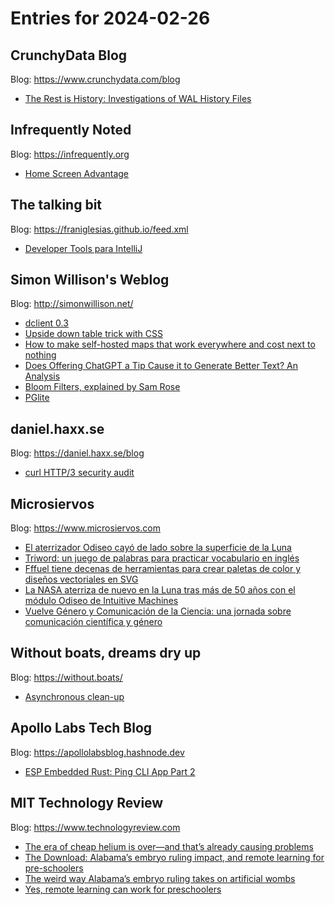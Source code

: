 # Entries for 2024-02-26
## CrunchyData Blog 
Blog: https://www.crunchydata.com/blog 

- [ The Rest is History: Investigations of WAL History Files ](https://www.crunchydata.com/blog/the-rest-is-history-investigations-of-wal-history-files)
## Infrequently Noted 
Blog: https://infrequently.org 

- [Home Screen Advantage](https://infrequently.org/2024/02/home-screen-advantage/)
## The talking bit 
Blog: https://franiglesias.github.io/feed.xml 

- [Developer Tools para IntelliJ](https://franiglesias.github.io/Developer-Tools-para-IntelliJ/)
## Simon Willison's Weblog 
Blog: http://simonwillison.net/ 

- [dclient 0.3](https://simonwillison.net/2024/Feb/25/dclient/#atom-everything)
- [Upside down table trick with CSS](https://simonwillison.net/2024/Feb/24/upside-down-table-trick-with-css/#atom-everything)
- [How to make self-hosted maps that work everywhere and cost next to nothing](https://simonwillison.net/2024/Feb/24/self-hosted-maps/#atom-everything)
- [Does Offering ChatGPT a Tip Cause it to Generate Better Text? An Analysis](https://simonwillison.net/2024/Feb/23/chatgpt-tips-analysis/#atom-everything)
- [Bloom Filters, explained by Sam Rose](https://simonwillison.net/2024/Feb/23/bloom-filters-explained-by-sam-rose/#atom-everything)
- [PGlite](https://simonwillison.net/2024/Feb/23/pglite/#atom-everything)
## daniel.haxx.se 
Blog: https://daniel.haxx.se/blog 

- [curl HTTP/3 security audit](https://daniel.haxx.se/blog/2024/02/23/curl-http-3-security-audit/)
## Microsiervos 
Blog: https://www.microsiervos.com 

- [El aterrizador Odiseo cayó de lado sobre la superficie de la Luna](https://www.microsiervos.com/archivo/espacio/odiseo-de-lado-superficie-de-luna.html)
- [Triword: un juego de palabras para practicar vocabulario en inglés](https://www.microsiervos.com/archivo/juegos-y-diversion/triword-juego-palabras-vocabulario-ingles.html)
- [Fffuel tiene decenas de herramientas para crear paletas de color y diseños vectoriales en SVG](https://www.microsiervos.com/archivo/arte-y-diseno/fffuel-herramientas-paletas-color-disenos-vectoriales-svg.html)
- [La NASA aterriza de nuevo en la Luna tras más de 50 años con el módulo Odiseo de Intuitive Machines](https://www.microsiervos.com/archivo/espacio/listo-intento-aterrizaje-luna-odiseo-intuitive-machines.html)
- [Vuelve Género y Comunicación de la Ciencia: una jornada sobre comunicación científica y género](https://www.microsiervos.com/archivo/ciencia/genero-comunicacion-ciencia-2024.html)
## Without boats, dreams dry up 
Blog: https://without.boats/ 

- [Asynchronous clean-up](https://without.boats/blog/asynchronous-clean-up/)
## Apollo Labs Tech Blog 
Blog: https://apollolabsblog.hashnode.dev 

- [ESP Embedded Rust: Ping CLI App Part 2](https://apollolabsblog.hashnode.dev/esp-embedded-rust-ping-cli-app-part-2)
## MIT Technology Review 
Blog: https://www.technologyreview.com 

- [The era of cheap helium is over—and that’s already causing problems](https://www.technologyreview.com/2024/02/25/1088930/global-helium-market-semiconductors/)
- [The Download: Alabama’s embryo ruling impact, and remote learning for pre-schoolers](https://www.technologyreview.com/2024/02/23/1088870/the-download-alabamas-embryo-ruling-impact-and-remote-learning-for-pre-schoolers/)
- [The weird way Alabama’s embryo ruling takes on artificial wombs](https://www.technologyreview.com/2024/02/23/1088851/alabama-court-embryo-artificial-wombs/)
- [Yes, remote learning can work for preschoolers](https://www.technologyreview.com/2024/02/23/1088127/remote-learning-preschoolers-early-childhood-education-teaching/)